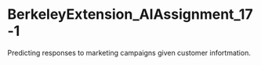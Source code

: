 # BerkeleyExtension_AIAssignment_17-1
Predicting responses to marketing campaigns given customer infortmation.
